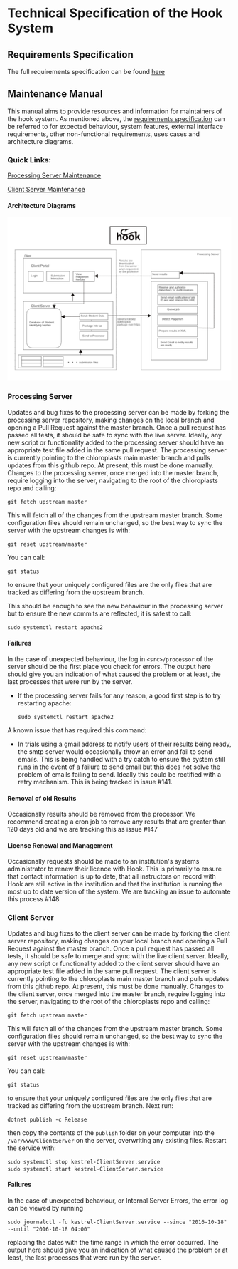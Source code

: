 # Technical Specification of the Hook System

## Requirements Specification

The full requirements specification can be found [here](https://docs.google.com/document/d/1UVVvnKdHkklnPhdN2hNXOVsAdLhwPS8wMxeZy3kBFrw/edit)


## Maintenance Manual

This manual aims to provide resources and information for maintainers of the
hook system. As mentioned above, the [requirements specification](https://docs.google.com/document/d/1UVVvnKdHkklnPhdN2hNXOVsAdLhwPS8wMxeZy3kBFrw/edit) can be referred
to for expected behaviour, system features, external interface requirements,
other non-functional requirements, uses cases and  architecture diagrams.

### Quick Links:

[Processing Server Maintenance](#processing-server)


[Client Server Maintenance](#client-server)

#### Architecture Diagrams
![architecture](../SystemDiagrams/Updated-SystemDiagram.jpg)<!-- .element height="20%" width="20%" -->


### Processing Server

Updates and bug fixes to the processing server can be made by forking the processing server repository, making changes on the local branch and opening a Pull Request against the master branch. Once a pull request has passed all tests, it should be safe
to sync with the live server.  Ideally, any new script or functionality added to the processing server should have an appropriate test file added in the same pull request. The processing server is currently pointing to the chloroplasts main master branch and pulls updates from this github repo. At
present, this must be done manually. Changes to the processing server, once
merged into the master branch, require logging into the server, navigating to
the root of the chloroplasts repo and calling:

```
git fetch upstream master
```

This will fetch all of the changes from the upstream master branch. Some configuration files
should remain unchanged, so the best way to sync the server with the upstream
changes is with:

```
git reset upstream/master
```

You can call:

```
git status
```
to ensure that your uniquely configured files are the only files that are
tracked as differing from the upstream branch.

This should be enough to see the new behaviour in the processing server but to
ensure the new commits are reflected, it is safest to call:

```
sudo systemctl restart apache2
```


#### Failures

In the case of unexpected behaviour, the log in `<src>/processor` of the server
should be the first place you check for errors. The output here should give you
an indication of what caused the problem or at least, the last processes that
were run by the server.

- If the processing server fails for any reason, a good first step is to try
  restarting apache:

  ```
  sudo systemctl restart apache2
  ```

A known issue that has required this command:

- In trials using a gmail address to notify users of their results being ready,
  the smtp server would occasionally throw an error and fail to send emails.
  This is being handled with a try catch to ensure the system still runs in the
  event of a failure to send email but this does not solve the problem of emails failing to send.
  Ideally this could be rectified with a retry mechanism. This is being tracked
  in issue #141.

#### Removal of old Results

Occasionally results should be removed from the processor. We recommend
creating a cron job to remove any results that are greater than 120 days old
and we are tracking this as issue #147

#### License Renewal and Management

Occasionally requests should be made to an institution's systems administrator to renew their licence
with Hook. This is primarily to ensure that contact information is up to date,
that all instructors on record with Hook are still active in the institution
and that the institution is running the most up to date version of the system.
We are tracking an issue to automate this process #148

### Client Server

Updates and bug fixes to the client server can be made by forking the client server repository, making changes on your local branch and opening a Pull Request against the master branch. Once a pull request has passed all tests, it should be safe to merge and sync with the live client server. Ideally, any new script or functionality added to the client server should have an appropriate test file added in the same pull request. The client server is currently pointing to the chloroplasts main master branch and pulls updates from this github repo. At present, this must be done manually. Changes to the client server, once
merged into the master branch, require logging into the server, navigating to
the root of the chloroplasts repo and calling:

```
git fetch upstream master
```

This will fetch all of the changes from the upstream master branch. Some configuration files
should remain unchanged, so the best way to sync the server with the upstream
changes is with:

```
git reset upstream/master
```

You can call:

```
git status
```

to ensure that your uniquely configured files are the only files that are
tracked as differing from the upstream branch.
Next run:

```
dotnet publish -c Release
```

then copy the contents of the `publish` folder on your computer into the `/var/www/ClientServer` on the server, overwriting any existing files. Restart the service with:

```
sudo systemctl stop kestrel-ClientServer.service
sudo systemctl start kestrel-ClientServer.service
```

#### Failures

In the case of unexpected behaviour, or Internal Server Errors, the error log can be viewed by running

```
sudo journalctl -fu kestrel-ClientServer.service --since "2016-10-18" --until "2016-10-18 04:00"
```

replacing the dates with the time range in which the error occurred. The output here should give you
an indication of what caused the problem or at least, the last processes that
were run by the server.
